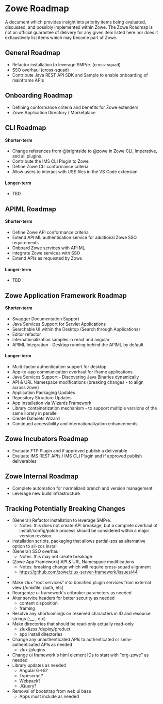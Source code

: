 # Zowe Roadmap

A document which provides insight into priority items being evaluated, discussed, and possibly implemented within Zowe. The Zowe Roadmap is not an official guarantee of delivery for any given item listed here nor does it exhaustively list items which may become part of Zowe.

## General Roadmap
* Refactor installation to leverage SMP/e. (cross-squad)
* SSO overhaul (cross-squad)
* Contribute Java REST API SDK and Sample to enable onboarding of mainframe APIs

## Onboarding Roadmap
* Defining conformance criteria and benefits for Zowe extenders
* Zowe Application Directory / Marketplace

## CLI Roadmap
#### Shorter-term
* Change references from @brightside to @zowe in Zowe CLI, Imperative, and all plugins.
* Contribute the IMS CLI Plugin to Zowe
* Define Zowe CLI conformance criteria
* Allow users to interact with USS files in the VS Code extension
#### Longer-term
* TBD

## APIML Roadmap
#### Shorter-term
* Define Zowe API conformance criteria
* Extend API ML authentication service for additional Zowe SSO requirements
* Onboard Zowe services with API ML
* Integrate Zowe services with SSO
* Extend APIs as requested by Zowe
#### Longer-term
* TBD

## Zowe Application Framework Roadmap
#### Shorter-term
* Swagger Documentation Support
* Java Services Support for Servlet Applications
* Searchable UI within the Desktop (Search through Applications)
* Editor refactor
* Internationalization samples in react and angular
* APIML Integration - Desktop running behind the APIML by default
#### Longer-term
* Multi-factor authentication support for desktop
* App-to-app communication overhaul for iframe applications.
* Java Services Support - Discovering Java Binaries dynamically
* API & URL Namespace modifications (breaking changes - to align across zowe)
* Application Packaging Updates
* Repository Structure Updates
* App Installation via Wizards Framework
* Library containerization mechanism - to support multiple versions of the same library in parallel
* Create Datasets Wizard
* Continued accessibility and internationalization enhancements

## Zowe Incubators Roadmap
* Evaluate FTP Plugin and if approved publish a deliverable
* Evaluate IMS REST APIs / IMS CLI Plugin and if approved publish deliverables

## Zowe Internal Roadmap
* Complete automation for normalized branch and version management
* Leverage new build infrastructure

## Tracking Potentially Breaking Changes
* (General) Refactor installation to leverage SMP/e. 
    - Notes: this does not create API breakage, but a complete overhaul of install/config/patch process should be considered within a major version revision.
* Installation scripts, packaging that allows partial-zos as alternative option to all-zos install
* (General) SSO overhaul 
    - Notes: this may not create breakage
* (Zowe App Framework) API & URL Namespace modifications
    - Notes: breaking change which will require cross-squad alignment
    - https://github.com/zowe/zlux-server-framework/issues/44
* 
* Make zlux "root services" into bonafied plugin services from external view (/unixfile, /auth, etc)
* Reorganize ui framework's uribroker parameters as needed
* Alter service headers for better security as needed
    * content disposition
    * framing
* Resolve any shortcomings on reserved characters in ID and resource strings (:,_,., etc)
* Make directories that should be read-only actually read-only
    * zlux&zss /deploy/product
    * app install directories
* Change any unauthenticated APIs to authenticated or semi-authenticated APIs as needed
    * zlux /plugins
* Change ui framework's html element IDs to start with "org-zowe" as needed
* Library updates as needed
    * Angular 6->8?
    * Typescript?
    * Webpack?
    * JQuery?
* Removal of bootstrap from web ui base
    * Apps must include as needed